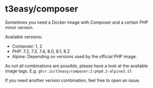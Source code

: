 # t3easy/composer

Sometimes you need a Docker image with Composer and a certain PHP minor version.

Available versions:
* Composer: 1, 2
* PHP: 7.2, 7.3, 7.4, 8.0, 8.1, 8.2
* Alpine: Depending on versions used by the official PHP image.

As not all combinations are possible, please have a look at the available image tags.
E.g. `ghcr.io/t3easy/composer:2-php8.2-alpine3.17`.

If you need another version combination, feel free to open an issue.
